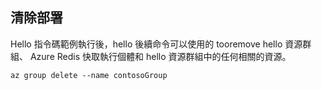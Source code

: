 ## <a name="clean-up-deployment"></a>清除部署 

Hello 指令碼範例執行後，hello 後續命令可以使用的 tooremove hello 資源群組、 Azure Redis 快取執行個體和 hello 資源群組中的任何相關的資源。

```azurecli
az group delete --name contosoGroup
```